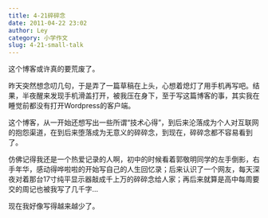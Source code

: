 ```yaml
---
title: 4-21碎碎念
date: 2011-04-22 23:02
author: Ley
category: 小学作文
slug: 4-21-small-talk
---
```

这个博客或许真的要荒废了。

昨天突然想念叨几句，于是弄了一篇草稿在上头，心想着熄灯了用手机再写吧。结果，半夜醒来发现手机滑盖打开，被我压在身下，至于写这篇博客的事，其实我在睡觉前都没有打开Wordpress的客户端。

这个博客，从一开始还想写出一些所谓“技术心得”，到后来沦落成为个人对互联网的抱怨渠道，在到后来堕落成为无意义的碎碎念，到现在，碎碎念都不容易看到了。

仿佛记得我还是一个热爱记录的人啊，初中的时候看着郭敬明同学的左手倒影，右手年华，感动得哗啦啦的开始写自己的人生回忆录；后来认识了一个网友，每天深夜对着那台17寸纯平显示器敲成千上万的碎碎念给人家；再后来就算是高中每周要交的周记也被我写了几千字...

现在我好像写得越来越少了。
